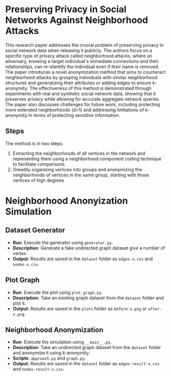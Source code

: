 # Preserving Privacy in Social Networks Against Neighborhood Attacks

This research paper addresses the crucial problem of preserving privacy in social network data when releasing it publicly. The authors focus on a specific type of privacy attack called neighborhood attacks, where an adversary, knowing a target individual's immediate connections and their relationships, can re-identify the individual even if their name is removed. The paper introduces a novel anonymization method that aims to counteract neighborhood attacks by grouping individuals with similar neighborhood structures and generalizing their attributes or adding edges to ensure k-anonymity. The effectiveness of this method is demonstrated through experiments with real and synthetic social network data, showing that it preserves privacy while allowing for accurate aggregate network queries. The paper also discusses challenges for future work, including protecting more extended neighborhoods (d>1) and addressing limitations of k-anonymity in terms of protecting sensitive information.

## Steps

The method is in two steps:

1. Extracting the neighborhoods of all vertices in the network and representing them using a neighborhood component coding technique to facilitate comparisons.
2. Greedily organizing vertices into groups and anonymizing the neighborhoods of vertices in the same group, starting with those vertices of high degrees

# Neighborhood Anonyization Simulation

## Dataset Generator

- **Run**: Execute the generator using `generator.py`.
- **Description**: Generate a fake undirected graph dataset give a number of vertex.
- **Output**: Results are saved in the `dataset` folder as `edges-x.csv` and `nodes-x.csv`.
  
## Plot Graph

- **Run**: Execute the plot using `plot_graph.py`.
- **Description**: Take an existing graph dataset from the `dataset` folder and plot it.
- **Output**: Results are saved in the `plots` folder as `before-x.png` or `after-x.png`.

## Neighborhood Anonymization

- **Run**: Execute the simulation using `__main__.py`.
- **Description**: Take an undirected graph dataset from the `dataset` folder and anonymize it using k-anonymity.
- **Scripts**: `approach.py` and `graph.py`.
- **Output**: Results are saved in the `dataset` folder as `edges-result-x.csv` and `nodes-result-x.csv`.